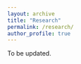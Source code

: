 ```yaml
---
layout: archive
title: "Research"
permalink: /research/
author_profile: true
---
```


To be updated.